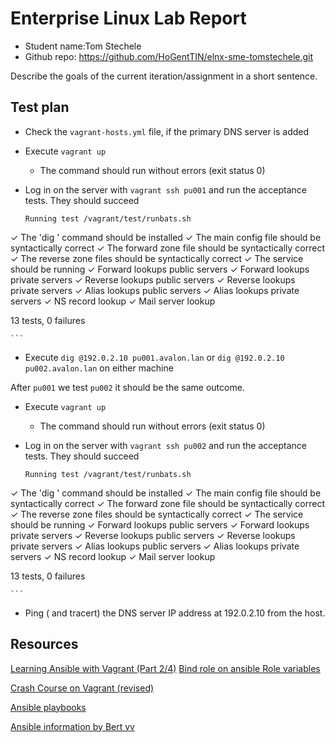 # Enterprise Linux Lab Report

- Student name:Tom Stechele
- Github repo: <https://github.com/HoGentTIN/elnx-sme-tomstechele.git>

Describe the goals of the current iteration/assignment in a short sentence.



## Test plan


- Check the `vagrant-hosts.yml` file, if the primary DNS server is added

- Execute `vagrant up `
    - The command should run without errors (exit status 0)
- Log in on the server with `vagrant ssh pu001` and run the acceptance tests. They should succeed

    ```
    Running test /vagrant/test/runbats.sh
 ✓ The 'dig ' command should be installed
 ✓ The main config file should be syntactically correct
 ✓ The forward zone file should be syntactically correct
 ✓ The reverse zone files should be syntactically correct
 ✓ The service should be running
 ✓ Forward lookups public servers
 ✓ Forward lookups private servers
 ✓ Reverse lookups public servers
 ✓ Reverse lookups private servers
 ✓ Alias lookups public servers
 ✓ Alias lookups private servers
 ✓ NS record lookup
 ✓ Mail server lookup

 13 tests, 0 failures

    ```

- Execute `dig @192.0.2.10 pu001.avalon.lan` or `dig @192.0.2.10 pu002.avalon.lan` on either machine

After `pu001` we test  `pu002` it should be the same outcome.

- Execute `vagrant up `
    - The command should run without errors (exit status 0)
- Log in on the server with `vagrant ssh pu002` and run the acceptance tests. They should succeed

    ```
    Running test /vagrant/test/runbats.sh
 ✓ The 'dig ' command should be installed
 ✓ The main config file should be syntactically correct
 ✓ The forward zone file should be syntactically correct
 ✓ The reverse zone files should be syntactically correct
 ✓ The service should be running
 ✓ Forward lookups public servers
 ✓ Forward lookups private servers
 ✓ Reverse lookups public servers
 ✓ Reverse lookups private servers
 ✓ Alias lookups public servers
 ✓ Alias lookups private servers
 ✓ NS record lookup
 ✓ Mail server lookup

 13 tests, 0 failures

    ```
- Ping ( and tracert) the DNS server IP address at 192.0.2.10 from the host.





## Resources


[Learning Ansible with Vagrant (Part 2/4)](https://sysadmincasts.com/episodes/45-learning-ansible-with-vagrant-part-2-4
)
[Bind role on ansible ](https://galaxy.ansible.com/bertvv/bind/)
[Role variables](https://github.com/bertvv/ansible-role-bind)



[Crash Course on Vagrant (revised)](https://sysadmincasts.com/episodes/42-crash-course-on-vagrant-revised)

[Ansible playbooks](https://docs.ansible.com/ansible/playbooks.html)

[Ansible information by Bert vv](https://github.com/bertvv/ansible-skeleton)
